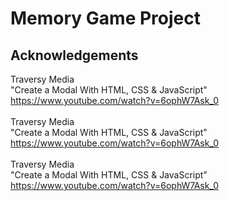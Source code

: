 # Memory Game Project

## Acknowledgements
Traversy Media
<br>
"Create a Modal With HTML, CSS & JavaScript"
<br>
https://www.youtube.com/watch?v=6ophW7Ask_0
<br><br>
Traversy Media
<br>
"Create a Modal With HTML, CSS & JavaScript"
<br>
https://www.youtube.com/watch?v=6ophW7Ask_0
<br><br>
Traversy Media
<br>
"Create a Modal With HTML, CSS & JavaScript"
<br>
https://www.youtube.com/watch?v=6ophW7Ask_0
<br><br>
